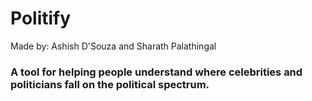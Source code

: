 # Politify

Made by: Ashish D'Souza and Sharath Palathingal

### A tool for helping people understand where celebrities and politicians fall on the political spectrum.

